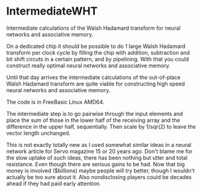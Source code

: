 # IntermediateWHT
Intermediate calculations of the Walsh Hadamard transform for neural networks and associative memory.

On a dedicated chip it should be possible to do 1 large Walsh Hadamard transform per clock cycle by filling the chip with addition, subtraction and bit shift circuts in a certain pattern, and by pipelining. With that you could construct really optimal neural networks and associative memory.  

Until that day arrives the intermediate calculations of the out-of-place Walsh Hadamard transform are quite viable for constructing high speed neural networks and associative memory.

The code is in FreeBasic Linux AMD64.

The intermediate step is to go pairwise through the input elements and place the sum of those in the lower half of the receiving array and the difference in the upper half, sequentially.  Then scale by 1/sqr(2) to leave the vector length unchanged. 

This is not exactly totally new as I used somewhat similar ideas in a neural network article for Servo magazine 15 or 20 years ago.
Don't blame me for the slow uptake of such ideas, there has been nothing but utter and total resistance. Even though there are serious gains to be had.
Now that big money is involved ($billions) maybe people will try better, though I wouldn't actually be too sure about it. Also nondisclosing players could be decades ahead if they had paid early attention.
